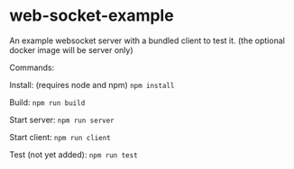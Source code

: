 # web-socket-example
An example websocket server with a bundled client to test it. (the optional docker image will be server only)

Commands:

Install: (requires node and npm)
``` npm install ```

Build: 
``` npm run build ```

Start server:
``` npm run server ```

Start client:
``` npm run client ```

Test (not yet added):
``` npm run test ```
